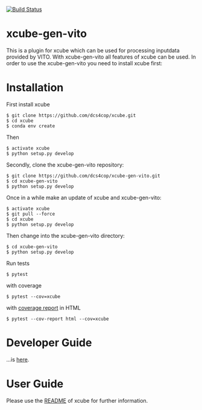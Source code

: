 [![Build Status](https://travis-ci.com/dcs4cop/xcube-gen-vito.svg?branch=master)](https://travis-ci.com/dcs4cop/xcube-gen-vito)


# xcube-gen-vito

This is a plugin for xcube which can be used for processing inputdata provided by VITO. 
With xcube-gen-vito all features of xcube can be used. 
In order to use the xcube-gen-vito you need to install xcube first: 

# Installation

First install xcube
    
    $ git clone https://github.com/dcs4cop/xcube.git
    $ cd xcube
    $ conda env create
    
Then
    
    $ activate xcube
    $ python setup.py develop

Secondly, clone the xcube-gen-vito repository:

    $ git clone https://github.com/dcs4cop/xcube-gen-vito.git
    $ cd xcube-gen-vito
    $ python setup.py develop
    
Once in a while make an update of xcube and xcube-gen-vito:
    
    $ activate xcube
    $ git pull --force
    $ cd xcube
    $ python setup.py develop
    
Then change into the xcube-gen-vito directory:

    $ cd xcube-gen-vito
    $ python setup.py develop
    
    
Run tests

    $ pytest
    
with coverage

    $ pytest --cov=xcube

with [coverage report](https://pytest-cov.readthedocs.io/en/latest/reporting.html) in HTML

    $ pytest --cov-report html --cov=xcube

# Developer Guide 

...is [here](https://xcube.readthedocs.io/en/latest/devguide.html).


# User Guide

Please use the [README](https://xcube.readthedocs.io/en/latest/index.html) 
of xcube for further information. 

